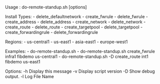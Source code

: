 
  Usage :  do-remote-standup.sh [options] <install-type> <network> <project> <region>

  Install Types:
    - delete_defaultnetwork
    - create_fwrule
    - delete_fwrule
    - create_address
    - delete_address
    - create_network
    - delete_network
    - create_route
    - delete_route
    - create_targetpool
    - delete_targetpool
    - create_forwardingrule
    - delete_forwardingrule

  Regions:
    - us-central1
    - us-east1
    - asia-east1
    - europe-west1

  Examples:
    - do-remote-standup.sh
    - do-remote-standup.sh create_fwrule infra1 fibdemo us-central1
    - do-remote-standup.sh -D create_route int1 fibdemo us-east1

  Options:
  -h  Display this message
  -v  Display script version
  -D  Show debug output.
  -l  Log File Name

